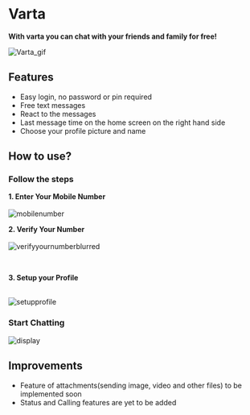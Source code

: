 # Varta

**With varta you can chat with your friends and family for free!** 

![Varta_gif](https://user-images.githubusercontent.com/97940574/178461798-cb69a78b-6930-4c48-b777-7e816f98fa95.gif)

## Features
- Easy login, no password or pin required
- Free text messages 
- React to the messages
- Last message time on the home screen on the right hand side
- Choose your profile picture and name

## How to use?
### Follow the steps

**1. Enter Your Mobile Number**
<br/><br/>
![mobilenumber](https://user-images.githubusercontent.com/97940574/178466969-9e88469a-8653-4feb-9205-8606cbd18820.png)
<br/>

**2. Verify Your Number**
<br/><br/>
![verifyyournumberblurred](https://user-images.githubusercontent.com/97940574/178472458-479ad13b-9db2-419d-8765-e3b91088fb17.png)

<br/>

**3. Setup your Profile**
<br/><br/>

![setupprofile](https://user-images.githubusercontent.com/97940574/178468219-fd27c6e7-9c90-4337-a34f-d53791f9d906.png)
<br/>

### Start Chatting

![display](https://user-images.githubusercontent.com/97940574/178468620-70bd4012-1ab4-461e-beaf-f9ea2d52f25f.png)




## Improvements
- Feature of attachments(sending image, video and other files) to be implemented soon
- Status and Calling features are yet to be added
